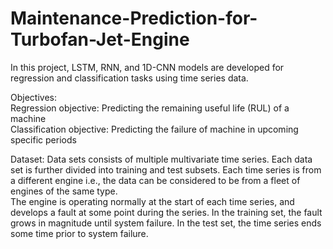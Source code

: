# Maintenance-Prediction-for-Turbofan-Jet-Engine

In this project, LSTM, RNN, and 1D-CNN models are developed for regression and classification tasks using time series data. 

Objectives:  
Regression objective: Predicting the remaining useful life (RUL) of a machine  
Classification objective: Predicting the failure of machine in upcoming specific periods

Dataset:
Data sets consists of multiple multivariate time series. Each data set is further divided into training and test subsets. Each time series is from a different engine i.e., the data can be considered to be from a fleet of engines of the same type.  
The engine is operating normally at the start of each time series, and develops a fault at some point during the series. In the training set, the fault grows in magnitude until system failure. In the test set, the time series ends some time prior to system failure.  
